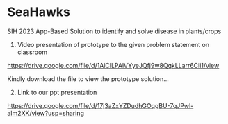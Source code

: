 # SeaHawks
SIH 2023 App-Based Solution to identify and solve disease in plants/crops

1. Video presentation of prototype to the given problem statement on classroom

https://drive.google.com/file/d/1AiClLPAlVYyeJQfj9w8QqkLLarr6Cii1/view

Kindly download the file to view the prototype solution...

2. Link to our ppt presentation

https://drive.google.com/file/d/17j3aZxYZDudhGOqgBU-7qJPwl-alm2XK/view?usp=sharing
